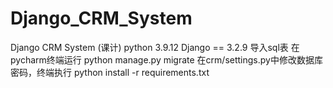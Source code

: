 # Django_CRM_System
Django CRM System (课计)
python 3.9.12
Django == 3.2.9
导入sql表
在pycharm终端运行 python manage.py migrate
在crm/settings.py中修改数据库密码，终端执行  python install -r requirements.txt
